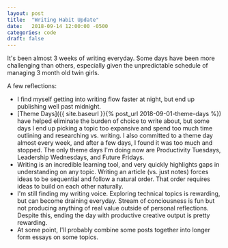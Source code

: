 ```yaml
---
layout: post
title:  "Writing Habit Update"
date:   2018-09-14 12:00:00 -0500
categories: code
draft: false
---
```


It's been almost 3 weeks of writing everyday. Some days have been more challenging than others, especially given the unpredictable schedule of managing 3 month old twin girls.

A few reflections:

* I find myself getting into writing flow faster at night, but end up publishing well past midnight.
* [Theme Days]({{ site.baseurl }}{% post_url 2018-09-01-theme-days %}) have helped eliminate the burden of choice to write about, but some days I end up picking a topic too expansive and spend too much time outlining and researching vs. writing. I also committed to a theme day almost every week, and after a few days, I found it was too much and stopped. The only theme days I'm doing now are Productivity Tuesdays, Leadership Wednesdays, and Future Fridays. 
* Writing is an incredible learning tool, and very quickly highlights gaps in understanding on any topic. Writing an article (vs. just notes) forces ideas to be sequential and follow a natural order. That order requires ideas to build on each other naturally.
* I'm still finding my writing voice. Exploring technical topics is rewarding, but can become draining everyday. Stream of conciousness is fun but not producing anything of real value outside of personal reflections. Despite this, ending the day with productive creative output is pretty rewarding.
* At some point, I'll probably combine some posts together into longer form essays on some topics.
